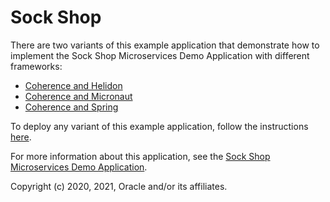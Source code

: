 # Sock Shop

There are two variants of this example application that demonstrate how to 
implement the Sock Shop Microservices Demo Application with different frameworks:

* [Coherence and Helidon](https://github.com/oracle/coherence-helidon-sockshop-sample)
* [Coherence and Micronaut](https://github.com/oracle/coherence-micronaut-sockshop-sample)
* [Coherence and Spring](https://github.com/oracle/coherence-spring-sockshop-sample)

To deploy any variant of this example application, follow the instructions [here](https://verrazzano.io/latest/docs/examples/microservices/sock-shop/).

For more information about this application, see the [Sock Shop Microservices Demo Application](https://microservices-demo.github.io/).

Copyright (c) 2020, 2021, Oracle and/or its affiliates.
